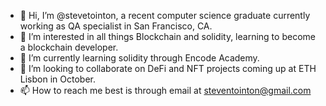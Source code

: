 - 👋 Hi, I’m @stevetointon, a recent computer science graduate currently working as QA specialist in San Francisco, CA. 
- 👀 I’m interested in all things Blockchain and solidity, learning to become a blockchain developer. 
- 🌱 I’m currently learning solidity through Encode Academy. 
- 💞️ I’m looking to collaborate on DeFi and NFT projects coming up at ETH Lisbon in October. 
- 📫 How to reach me best is through email at steventointon@gmail.com


